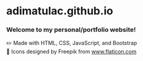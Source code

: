 # adimatulac.github.io
### Welcome to my personal/portfolio website!

:pencil2: Made with HTML, CSS, JavaScript, and Bootstrap<br/>
:art: Icons designed by Freepik from www.flaticon.com
